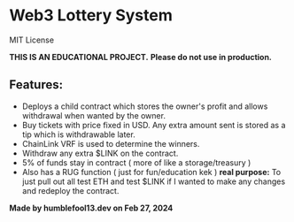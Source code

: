 # Web3 Lottery System
MIT License 

**THIS IS AN EDUCATIONAL PROJECT.**
**Please do not use in production.**

## Features:
- Deploys a child contract which stores the owner's profit and allows withdrawal when wanted by the owner.
- Buy tickets with price fixed in USD. Any extra amount sent is stored as a tip which is withdrawable later.
- ChainLink VRF is used to determine the winners.
- Withdraw any extra $LINK on the contract.
- 5% of funds stay in contract ( more of like a storage/treasury )
- Also has a RUG function ( just for fun/education kek ) **real purpose:** To just pull out all test ETH and test $LINK if I wanted to make any changes and redeploy the contract.

**__Made by humblefool13.dev on Feb 27, 2024__**